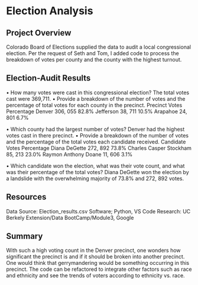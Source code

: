 # Election Analysis
## Project Overview
Colorado Board of Elections supplied the data to audit a local congressional election. Per the request of Seth and Tom, I added code to process the breakdown of votes per county and the county with the highest turnout. 
## Election-Audit Results
•	How many votes were cast in this congressional election?
The total votes cast were 369,711. 
•	Provide a breakdown of the number of votes and the percentage of total votes for each county in the precinct.
Precinct	Votes	Percentage
Denver 	306, 055	82.8%
Jefferson	38, 711	10.5%
Arapahoe	24, 801	6.7%

•	Which county had the largest number of votes?
Denver had the highest votes cast in there precinct. 
•	Provide a breakdown of the number of votes and the percentage of the total votes each candidate received.
Candidate	Votes	Percentage
Diana DeGette	272, 892	73.8%
Charles Casper Stockham	85, 213	23.0%
Raymon Anthony Doane	11, 606	3.1%

•	Which candidate won the election, what was their vote count, and what was their percentage of the total votes?
Diana DeGette won the election by a landslide with the overwhelming majority of 73.8% and 272, 892 votes.
## Resources
Data Source: Election_results.csv
Software; Python, VS Code
Research: UC Berkely Extension/Data BootCamp/Module3, Google 
## Summary
With such a high voting count in the Denver precinct, one wonders how significant the precinct is and if it should be broken into another precinct. One would think that gerrymandering would be something occurring in this precinct. The code can be refactored to integrate other factors such as race and ethnicity and see the trends of voters according to ethnicity vs. race.
